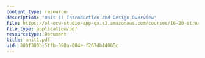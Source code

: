 ```yaml
---
content_type: resource
description: 'Unit 1: Introduction and Design Overview'
file: https://ol-ocw-studio-app-qa.s3.amazonaws.com/courses/16-20-structural-mechanics-fall-2002/300f300b5ffb690a004ef267db44065c_unit1.pdf
file_type: application/pdf
resourcetype: Document
title: unit1.pdf
uid: 300f300b-5ffb-690a-004e-f267db44065c
---
```

